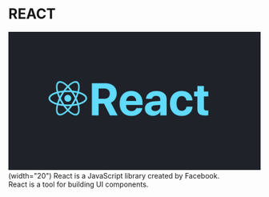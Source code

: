 # REACT

![](assets/React.png)(width="20")
React is a JavaScript library created by Facebook.<br>
React is a tool for building UI components.

